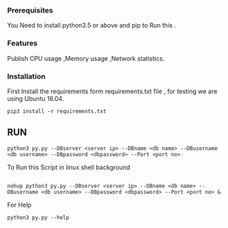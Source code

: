 

### Prerequisites

You Need to install python3.5 or above and pip to Run this .

### Features

Publish CPU usage ,Memory usage ,Network statistics.

### Installation 

First Install the requirements form requirements.txt file , for testing we are using Ubuntu 16.04.

```
pip3 install -r requirements.txt
```
## RUN

```
python3 py.py --DBserver <server ip> --DBname <db name> --DBusername <db username> --DBpassword <dbpassword> --Port <port no>
```
To Run this Script in linux shell background

```

nohup python3 py.py --DBserver <server ip> --DBname <db name> --DBusername <db username> --DBpassword <dbpassword> --Port <port no> &

```

For Help

```
python3 py.py --help

```
